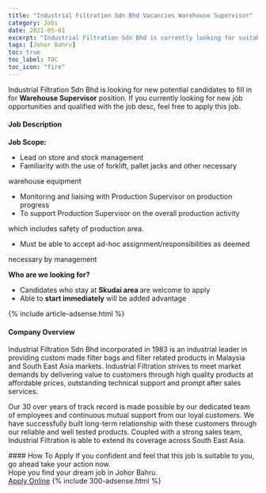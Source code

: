 ```yaml
---
title: "Industrial Filtration Sdn Bhd Vacancies Warehouse Supervisor" 
category: Jobs 
date: 2021-05-01 
excerpt: "Industrial Filtration Sdn Bhd is currently looking for suitable person to fill in the Warehouse Supervisor which based in Johor Bahru" 
tags: [Johor Bahru] 
toc: true 
toc_label: TOC 
toc_icon: "fire" 
--- 
```


<p>Industrial Filtration Sdn Bhd is looking for new potential candidates to fill in for <b>Warehouse Supervisor</b> position. If you currently looking for new job opportunities and qualified with the job desc, feel free to apply this job.
</p><div><div><h4>Job Description</h4></div><div><div><span><div><p><strong>Job Scope:</strong></p><ul><li>Lead on store and stock management</li><li>Familiarity with the use of forklift, pallet jacks and other necessary</li></ul><p>warehouse equipment</p><ul><li>Monitoring and liaising with Production Supervisor on production progress</li><li>To support Production Supervisor on the overall production activity</li></ul><p>which includes safety of production area.</p><ul><li>Must be able to accept ad-hoc assignment/responsibilities as deemed</li></ul><p>necessary by management</p><p><strong>Who are we looking for?</strong></p><ul><li>Candidates who stay at <strong>Skudai area </strong>are welcome to apply&#160;</li><li>Able to <strong>start immediately</strong> will be added advantage&#160;</li></ul></div></span></div></div></div> 
{% include article-adsense.html %} 
<div><div><h4>Company Overview</h4></div><div><div><span><div><p>Industrial Filtration Sdn Bhd&#160;incorporated in 1983 is an industrial leader in providing custom made filter bags and filter related products in Malaysia and South East Asia markets. Industrial Filtration strives to meet market demands by delivering value to customers through high quality products at affordable prices, outstanding technical support and prompt after sales services.</p><p>Our 30 over years of track record is made possible by our dedicated team of employees and continuous mutual support from our loyal customers. We have successfully built long-term relationship with these customers through our reliable and well tested products. Coupled with a strong sales team, Industrial Filtration is able to extend its coverage across South East Asia.</p></div></span></div></div></div> 
#### How To Apply 
If you confident and feel that this job is suitable to you, go ahead take your action now. <br/> 
Hope you find your dream job in Johor Bahru. <br/> 
<a href="https://www.jobstreet.com.my/en/job/warehouse-supervisor-4553662?jobId=jobstreet-my-job-4553662&" class="btn btn--info" target="_blank" rel="nofollow noopenner">Apply Online</a> 
{% include 300-adsense.html %} 